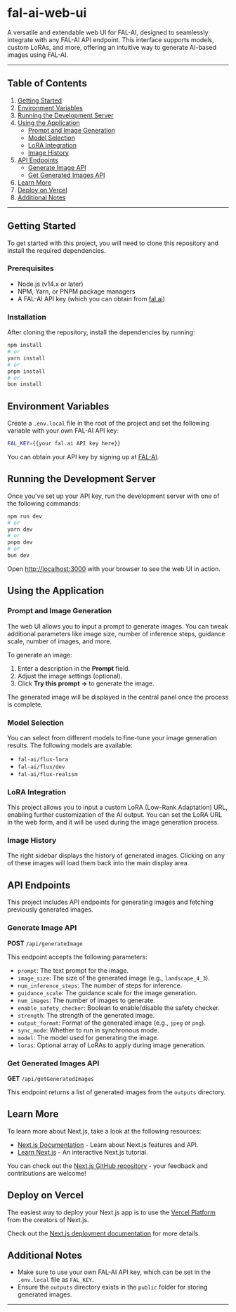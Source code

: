 # fal-ai-web-ui

A versatile and extendable web UI for FAL-AI, designed to seamlessly integrate with any FAL-AI API endpoint. This interface supports models, custom LoRAs, and more, offering an intuitive way to generate AI-based images using FAL-AI.

---

## Table of Contents

1. [Getting Started](#getting-started)
2. [Environment Variables](#environment-variables)
3. [Running the Development Server](#running-the-development-server)
4. [Using the Application](#using-the-application)
   - [Prompt and Image Generation](#prompt-and-image-generation)
   - [Model Selection](#model-selection)
   - [LoRA Integration](#lora-integration)
   - [Image History](#image-history)
5. [API Endpoints](#api-endpoints)
   - [Generate Image API](#generate-image-api)
   - [Get Generated Images API](#get-generated-images-api)
6. [Learn More](#learn-more)
7. [Deploy on Vercel](#deploy-on-vercel)
8. [Additional Notes](#additional-notes)

---

## Getting Started

To get started with this project, you will need to clone this repository and install the required dependencies.

### Prerequisites

- Node.js (v14.x or later)
- NPM, Yarn, or PNPM package managers
- A FAL-AI API key (which you can obtain from [fal.ai](https://fal.ai/dashboard/keys))

### Installation

After cloning the repository, install the dependencies by running:

```bash
npm install
# or
yarn install
# or
pnpm install
# or
bun install
```

## Environment Variables

Create a `.env.local` file in the root of the project and set the following variable with your own FAL-AI API key:

```bash
FAL_KEY={{your fal.ai API key here}}
```

You can obtain your API key by signing up at [FAL-AI](https://fal.ai).

## Running the Development Server

Once you've set up your API key, run the development server with one of the following commands:

```bash
npm run dev
# or
yarn dev
# or
pnpm dev
# or
bun dev
```

Open [http://localhost:3000](http://localhost:3000) with your browser to see the web UI in action.

## Using the Application

### Prompt and Image Generation

The web UI allows you to input a prompt to generate images. You can tweak additional parameters like image size, number of inference steps, guidance scale, number of images, and more.

To generate an image:

1. Enter a description in the **Prompt** field.
2. Adjust the image settings (optional).
3. Click **Try this prompt →** to generate the image.

The generated image will be displayed in the central panel once the process is complete.

### Model Selection

You can select from different models to fine-tune your image generation results. The following models are available:

- `fal-ai/flux-lora`
- `fal-ai/flux/dev`
- `fal-ai/flux-realism`

### LoRA Integration

This project allows you to input a custom LoRA (Low-Rank Adaptation) URL, enabling further customization of the AI output. You can set the LoRA URL in the web form, and it will be used during the image generation process.

### Image History

The right sidebar displays the history of generated images. Clicking on any of these images will load them back into the main display area.

## API Endpoints

This project includes API endpoints for generating images and fetching previously generated images.

### Generate Image API

**POST** `/api/generateImage`

This endpoint accepts the following parameters:

- `prompt`: The text prompt for the image.
- `image_size`: The size of the generated image (e.g., `landscape_4_3`).
- `num_inference_steps`: The number of steps for inference.
- `guidance_scale`: The guidance scale for the image generation.
- `num_images`: The number of images to generate.
- `enable_safety_checker`: Boolean to enable/disable the safety checker.
- `strength`: The strength of the generated image.
- `output_format`: Format of the generated image (e.g., `jpeg` or `png`).
- `sync_mode`: Whether to run in synchronous mode.
- `model`: The model used for generating the image.
- `loras`: Optional array of LoRAs to apply during image generation.

### Get Generated Images API

**GET** `/api/getGeneratedImages`

This endpoint returns a list of generated images from the `outputs` directory.

## Learn More

To learn more about Next.js, take a look at the following resources:

- [Next.js Documentation](https://nextjs.org/docs) - Learn about Next.js features and API.
- [Learn Next.js](https://nextjs.org/learn) - An interactive Next.js tutorial.

You can check out the [Next.js GitHub repository](https://github.com/vercel/next.js/) - your feedback and contributions are welcome!

## Deploy on Vercel

The easiest way to deploy your Next.js app is to use the [Vercel Platform](https://vercel.com/) from the creators of Next.js.

Check out the [Next.js deployment documentation](https://nextjs.org/docs/deployment) for more details.

## Additional Notes

- Make sure to use your own FAL-AI API key, which can be set in the `.env.local` file as `FAL_KEY`.
- Ensure the `outputs` directory exists in the `public` folder for storing generated images.

---